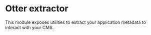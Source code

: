# Otter extractor

This module exposes utilities to extract your application metadata to interact with your CMS.
